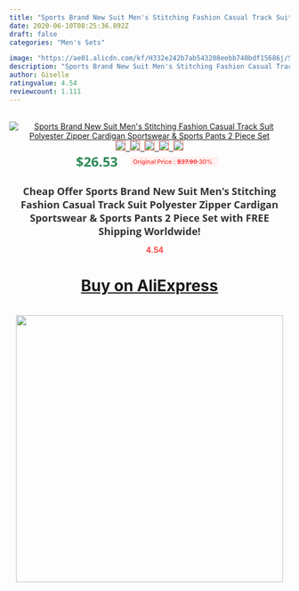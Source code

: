 ```yaml
---
title: "Sports Brand New Suit Men's Stitching Fashion Casual Track Suit Polyester Zipper Cardigan Sportswear & Sports Pants 2 Piece Set"
date: 2020-06-10T08:25:36.892Z
draft: false
categories: "Men's Sets"

image: "https://ae01.alicdn.com/kf/H332e242b7ab543208eebb740bdf15686j/Sports-Brand-New-Suit-Men-s-Stitching-Fashion-Casual-Track-Suit-Polyester-Zipper-Cardigan-Sportswear-Sports.jpg"
description: "Sports Brand New Suit Men's Stitching Fashion Casual Track Suit Polyester Zipper Cardigan Sportswear & Sports Pants 2 Piece Set"
author: Giselle
ratingvalue: 4.54
reviewcount: 1.111
---
```

<br>
<div style="text-align: center;">
<a href="https://s.click.aliexpress.com/e/_A4P7Pn" target="_blank" rel="nofollow noopener noreferrer"><img alt="Sports Brand New Suit Men's Stitching Fashion Casual Track Suit Polyester Zipper Cardigan Sportswear & Sports Pants 2 Piece Set" class="magnifier-image" src="https://ae01.alicdn.com/kf/H332e242b7ab543208eebb740bdf15686j/Sports-Brand-New-Suit-Men-s-Stitching-Fashion-Casual-Track-Suit-Polyester-Zipper-Cardigan-Sportswear-Sports.jpg_640x640.jpg">
<br>
<img style="border:1px solid salmon" src="https://ae01.alicdn.com/kf/H332e242b7ab543208eebb740bdf15686j/Sports-Brand-New-Suit-Men-s-Stitching-Fashion-Casual-Track-Suit-Polyester-Zipper-Cardigan-Sportswear-Sports.jpg_120x120.jpg">&nbsp;&nbsp;<img style="border:1px solid salmon" src="https://ae01.alicdn.com/kf/H9c564ad8c2c34c7580cd00f2a0437cf6D/Sports-Brand-New-Suit-Men-s-Stitching-Fashion-Casual-Track-Suit-Polyester-Zipper-Cardigan-Sportswear-Sports.jpg_120x120.jpg">&nbsp;&nbsp;<img style="border:1px solid salmon" src="https://ae01.alicdn.com/kf/H5b79c49d493145a4b6c683e1b7f8c558T/Sports-Brand-New-Suit-Men-s-Stitching-Fashion-Casual-Track-Suit-Polyester-Zipper-Cardigan-Sportswear-Sports.jpg_120x120.jpg">&nbsp;&nbsp;<img style="border:1px solid salmon" src="https://ae01.alicdn.com/kf/H3e3970800d574d5aa2babb203df4094d1/Sports-Brand-New-Suit-Men-s-Stitching-Fashion-Casual-Track-Suit-Polyester-Zipper-Cardigan-Sportswear-Sports.jpg_120x120.jpg">&nbsp;&nbsp;<img style="border:1px solid salmon" src="https://ae01.alicdn.com/kf/H5269a9ba529f43b2bd63c8bd868b4d16d/Sports-Brand-New-Suit-Men-s-Stitching-Fashion-Casual-Track-Suit-Polyester-Zipper-Cardigan-Sportswear-Sports.jpg_120x120.jpg"></a></div><br0>
<div style="text-align: center;"><span style="background-color: white; border: 0px; box-sizing: border-box; color: seagreen; display: inline-block; font-family: &quot;open sans&quot; , &quot;arial&quot; , &quot;helvetica&quot; , sans-serif , &quot;heiti&quot;; font-size: 24px; font-stretch: inherit; font-weight: 700; line-height: inherit; margin: 0px 10px 0px 0px; padding: 0px; vertical-align: middle;">$26.53 </span>
<span style="background: rgb(255 , 241 , 241); border-radius: 3px; border: 0px; box-sizing: border-box; color: #ff4747; display: inline-block; font-family: inherit; font-size: 12px; font-stretch: inherit; font-style: inherit; font-variant: inherit; font-weight: 600; line-height: inherit; margin: 0px; padding: 2px 5px; transform: scale(0.9); vertical-align: middle;">Original Price : <b style="text-decoration: line-through;">$37.90 </b> 30%&nbsp;&nbsp;</span></div>
<h1 style="color: #333333; display: inline-block; font-family: &quot;open sans&quot; , &quot;arial&quot; , &quot;helvetica&quot; , sans-serif , &quot;heiti&quot;; font-size: 18px; font-stretch: inherit; font-weight: 700; text-align: center;">Cheap Offer Sports Brand New Suit Men's Stitching Fashion Casual Track Suit Polyester Zipper Cardigan Sportswear & Sports Pants 2 Piece Set with FREE Shipping Worldwide!</h1>
<div style="color: #ff4747; text-align: center;">
<img src="https://4.bp.blogspot.com/-M0ZcTcb-5uY/XleCXlxnR4I/AAAAAAAAAEc/OrjgMkXV1oMQFaCRZj5HQwOCBcu3w1FegCPcBGAYYCw/s1600/star.png" style="height: 15px;">&nbsp;<b>4.54</b></div>
<div class="button_cont" align="center"><a class="buynow_a" href="https://s.click.aliexpress.com/e/_A4P7Pn" target="_blank" rel="nofollow noopener noreferrer"><H1>Buy on AliExpress</H1></a></div><br>
<div class="separator" style="clear: both; text-align: center;">
<img src="https://lh3.googleusercontent.com/-pTy5HemUv9M/XlePHvY0dAI/AAAAAAAAAE4/0nX5iRUoIWY8eMW9Dpxeirr157OZliDIgCLcBGAsYHQ/s1600/badge.gif" width="480">
</div>
